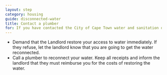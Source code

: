 ```yaml
---
layout: step
category: housing
guide: disconnected-water
title: Contact a plumber
for: If you have contacted the City of Cape Town water and sanitation department and discovered that there is no fault with your water confirming that your landlord has disconnected your water, this step is for you
---
```

- Demand that the Landlord restore your access to water immediately. If they refuse, let the landlord know that you are going to get the water reconnected.
- Call a plumber to reconnect your water. Keep all receipts and inform the landlord that they must reimburse you for the costs of restoring the water.